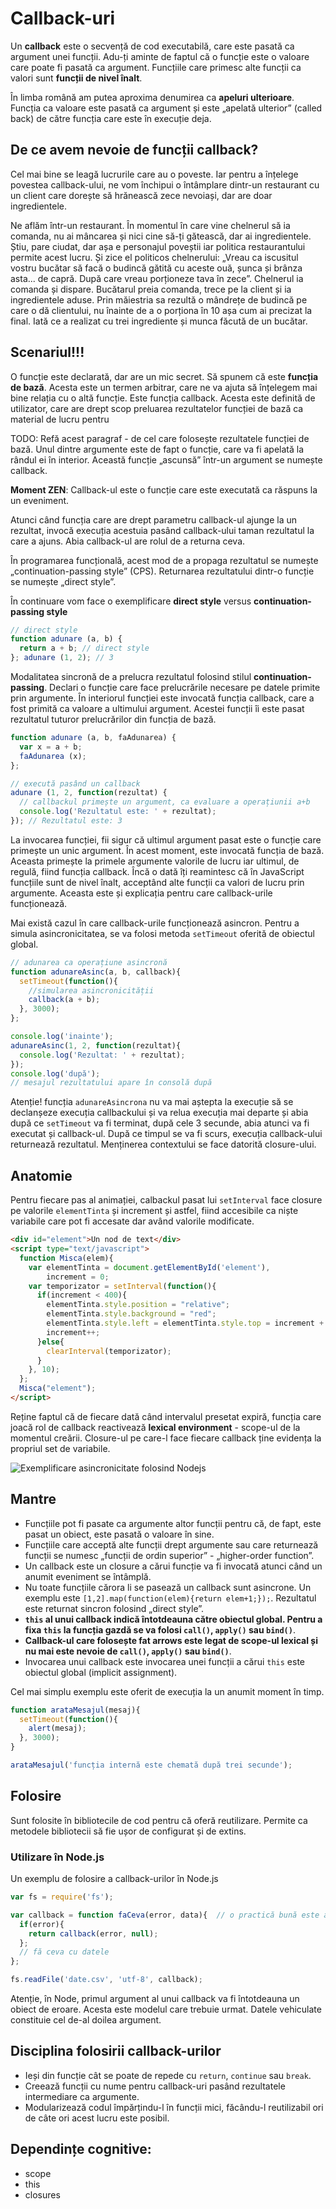 # Callback-uri

Un **callback** este o secvență de cod executabilă, care este pasată ca argument unei funcții. Adu-ți aminte de faptul că o funcție este o valoare care poate fi pasată ca argument. Funcțiile care primesc alte funcții ca valori sunt **funcții de nivel înalt**.

În limba română am putea aproxima denumirea ca **apeluri ulterioare**. Funcția ca valoare este pasată ca argument și este „apelată ulterior” (called back) de către funcția care este în execuție deja.

## De ce avem nevoie de funcții callback?

Cel mai bine se leagă lucrurile care au o poveste. Iar pentru a înțelege povestea callback-ului, ne vom închipui o întâmplare dintr-un restaurant cu un client care dorește să hrănească zece nevoiași, dar are doar ingredientele.

Ne aflăm într-un restaurant. În momentul în care vine chelnerul să ia comanda, nu ai mâncarea și nici cine să-ți gătească, dar ai ingredientele. Știu, pare ciudat, dar așa e personajul poveștii iar politica restaurantului permite acest lucru.
Și zice el politicos chelnerului: „Vreau ca iscusitul vostru bucătar să facă o budincă gătită cu aceste ouă, șunca și brânza asta... de capră. După care vreau porționeze tava în zece”. Chelnerul ia comanda și dispare.
Bucătarul preia comanda, trece pe la client și ia ingredientele aduse. Prin măiestria sa rezultă o mândrețe de budincă pe care o dă clientului, nu înainte de a o porționa în 10 așa cum ai precizat la final. Iată ce a realizat cu trei ingrediente și munca făcută de un bucătar.

## Scenariul!!!

O funcție este declarată, dar are un mic secret. Să spunem că este **funcția de bază**. Acesta este un termen arbitrar, care ne va ajuta să înțelegem mai bine relația cu o altă funcție. Este funcția callback. Acesta este definită de utilizator, care are drept scop preluarea rezultatelor funcției de bază ca material de lucru pentru

TODO: Refă acest paragraf - de cel care folosește rezultatele funcției de bază. Unul dintre argumente este de fapt o funcție, care va fi apelată la rândul ei în interior. Această funcție „ascunsă” într-un argument se numește callback.



**Moment ZEN**: Callback-ul este o funcție care este executată ca răspuns la un eveniment.

Atunci când funcția care are drept parametru callback-ul ajunge la un rezultat, invocă execuția acestuia pasând callback-ului taman rezultatul la care a ajuns. Abia callback-ul are rolul de a returna ceva.

În programarea funcțională, acest mod de a propaga rezultatul se numește „continuation-passing style” (CPS). Returnarea rezultatului dintr-o funcție se numește „direct style”.

În continuare vom face o exemplificare **direct style** versus **continuation-passing style**

```javascript
// direct style
function adunare (a, b) {
  return a + b; // direct style
}; adunare (1, 2); // 3
```

Modalitatea sincronă de a prelucra rezultatul folosind stilul **continuation-passing**. Declari o funcție care face prelucrările necesare pe datele primite prin argumente. În interiorul funcției este invocată funcția callback, care a fost primită ca valoare a ultimului argument. Acestei funcții îi este pasat rezultatul tuturor prelucrărilor din funcția de bază.

```javascript
function adunare (a, b, faAdunarea) {
  var x = a + b;
  faAdunarea (x);
};

// execută pasând un callback
adunare (1, 2, function(rezultat) {
  // callbackul primește un argument, ca evaluare a operațiunii a+b
  console.log('Rezultatul este: ' + rezultat);
}); // Rezultatul este: 3
```

La invocarea funcției, fii sigur că ultimul argument pasat este o funcție care primește un unic argument. În acest moment, este invocată funcția de bază. Aceasta primește la primele argumente valorile de lucru iar ultimul, de regulă, fiind funcția callback. Încă o dată îți reamintesc că în JavaScript funcțiile sunt de nivel înalt, acceptând alte funcții ca valori de lucru prin argumente. Aceasta este și explicația pentru care callback-urile funcționează.

Mai există cazul în care callback-urile funcționează asincron.
Pentru a simula asincronicitatea, se va folosi metoda `setTimeout` oferită de obiectul global.

```javascript
// adunarea ca operațiune asincronă
function adunareAsinc(a, b, callback){
  setTimeout(function(){
    //simularea asincronicității
    callback(a + b);
  }, 3000);
};

console.log('inainte');
adunareAsinc(1, 2, function(rezultat){
  console.log('Rezultat: ' + rezultat);
});
console.log('după');
// mesajul rezultatului apare în consolă după
```

Atenție! funcția `adunareAsincrona` nu va mai aștepta la execuție să se declanșeze execuția callbackului și va relua execuția mai departe și abia după ce `setTimeout` va fi terminat, după cele 3 secunde, abia atunci va fi executat și callback-ul. După ce timpul se va fi scurs, execuția callback-ului returnează rezultatul. Menținerea contextului se face datorită closure-ului.

## Anatomie

Pentru fiecare pas al animației, calbackul pasat lui `setInterval` face closure pe valorile `elementTinta` și increment și astfel, fiind accesibile ca niște variabile care pot fi accesate dar având valorile modificate.

```html
<div id="element">Un nod de text</div>
<script type="text/javascript">
  function Misca(elem){
    var elementTinta = document.getElementById('element'),
        increment = 0;
    var temporizator = setInterval(function(){
      if(increment < 400){
        elementTinta.style.position = "relative";
        elementTinta.style.background = "red";
        elementTinta.style.left = elementTinta.style.top = increment + "px";
        increment++;
      }else{
        clearInterval(temporizator);
      }
    }, 10);
  };
  Misca("element");
</script>
```

Reține faptul că de fiecare dată când intervalul presetat expiră, funcția care joacă rol de callback reactivează **lexical environment** - scope-ul de la momentul creării. Closure-ul pe care-l face fiecare callback ține evidența la propriul set de variabile.

![Exemplificare asincronicitate folosind Nodejs](callbacksSiEventLoop.svg)

## Mantre

- Funcțiile pot fi pasate ca argumente altor funcții pentru că, de fapt, este pasat un obiect, este pasată o valoare în sine.
- Funcțiile care acceptă alte funcții drept argumente sau care returnează funcții se numesc „funcții de ordin superior” - „higher-order function”.
- Un callback este un closure a cărui funcție va fi invocată atunci când un anumit eveniment se întâmplă.
- Nu toate funcțiile cărora li se pasează un callback sunt asincrone. Un exemplu este `[1,2].map(function(elem){return elem+1;});`. Rezultatul este returnat sincron folosind „direct style”.
- **`this` al unui callback indică întotdeauna către obiectul global. Pentru a fixa `this` la funcția gazdă se va folosi `call()`, `apply()` sau `bind()`**.
- **Callback-ul care folosește fat arrows este legat de scope-ul lexical și nu mai este nevoie de `call()`, `apply()` sau `bind()`**.
- Invocarea unui callback este invocarea unei funcții a cărui `this` este obiectul global (implicit assignment).

Cel mai simplu exemplu este oferit de execuția la un anumit moment în timp.

```javascript
function arataMesajul(mesaj){
  setTimeout(function(){
    alert(mesaj);
  }, 3000);
}

arataMesajul('funcția internă este chemată după trei secunde');
```

## Folosire

Sunt folosite în bibliotecile de cod pentru că oferă reutilizare. Permite ca metodele bibliotecii să fie ușor de configurat și de extins.

### Utilizare în Node.js

Un exemplu de folosire a callback-urilor în Node.js

```javascript
var fs = require('fs');

var callback = function faCeva(error, data){  // o practică bună este a numi funcțiile pentru a le vedea în stivă
  if(error){
    return callback(error, null);
  };
  // fă ceva cu datele
};

fs.readFile('date.csv', 'utf-8', callback);
```

Atenție, în Node, primul argument al unui callback va fi întotdeauna un obiect de eroare. Acesta este modelul care trebuie urmat. Datele vehiculate constituie cel de-al doilea argument.

## Disciplina folosirii callback-urilor

- Ieși din funcție cât se poate de repede cu `return`, `continue` sau `break`.
- Creează funcții cu nume pentru callback-uri pasând rezultatele intermediare ca argumente.
- Modularizează codul împărțindu-l în funcții mici, făcându-l reutilizabil ori de câte ori acest lucru este posibil.

## Dependințe cognitive:

- scope
- this
- closures
